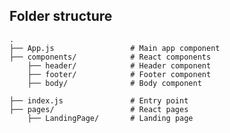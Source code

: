 ## Folder structure

    .
    ├── App.js                 # Main app component
    ├── components/            # React components
        ├── header/            # Header component
        ├── footer/            # Footer component
        ├── body/              # Body component

    ├── index.js               # Entry point
    ├── pages/                 # React pages
        ├── LandingPage/       # Landing page